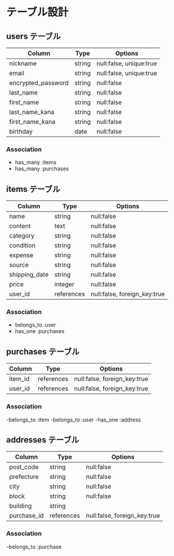 # テーブル設計

## users テーブル

| Column             | Type   | Options                 |
| ------------------ | ------ | ----------------------- |
| nickname           | string | null:false, unique:true |
| email              | string | null:false, unique:true |
| encrypted_password | string | null:false              |
| last_name          | string | null:false              |
| first_name         | string | null:false              |
| last_name_kana     | string | null:false              |
| first_name_kana    | string | null:false              |
| birthday           | date   | null:false              |

### Association

- has_many :items
- has_many :purchases

## items テーブル

| Column        | Type       | Options                      |
| ------------- | ---------- | ---------------------------- |
| name          | string     | null:false                   |
| content       | text       | null:false                   |
| category      | string     | null:false                   |
| condition     | string     | null:false                   |
| expense       | string     | null:false                   |
| source        | string     | null:false                   |
| shipping_date | string     | null:false                   |
| price         | integer    | null:false                   |
| user_id       | references | null:false, foreign_key:true |

### Association

- belongs_to :user
- has_one :purchases

## purchases テーブル

| Column  | Type       | Options                      |
| ------- | ---------- | ---------------------------- |
| item_id | references | null:false, foreign_key:true |
| user_id | references | null:false, foreign_key:true |

### Association

-belongs_to :item
-belongs_to :user
-has_one :address

## addresses テーブル

| Column      | Type       | Options                      |
| ----------- | ---------- | ---------------------------- |
| post_code   | string     | null:false                   |
| prefecture  | string     | null:false                   |
| city        | string     | null:false                   |
| block       | string     | null:false                   |
| building    | string     |                              |
| purchase_id | references | null:false, foreign_key:true |

### Association

-belongs_to :purchase
